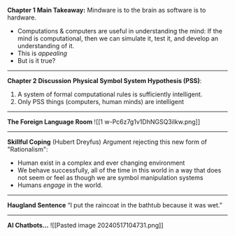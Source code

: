 **Chapter 1 Main Takeaway:**
Mindware is to the brain as software is to hardware.
- Computations & computers are useful in understanding the mind: If the mind is computational, then we can simulate it, test it, and develop an understanding of it. 
- This is *appealing*
- But is it true?
___
**Chapter 2 Discussion**
**Physical Symbol System Hypothesis (PSS)**: 
1. A system of formal computational rules is sufficiently intelligent.
2. Only PSS things (computers, human minds) are intelligent
___ 
**The Foreign Language Room**
![[1 w-Pc6z7g1v1DhNGSQ3ilkw.png]]
___
**Skillful Coping** (Hubert Dreyfus)
Argument rejecting this new form of "Rationalism": 
- Human exist in a complex and ever changing environment
- We behave successfully, all of the time in this world in a way that does not seem or feel as though we are symbol manipulation systems
- Humans *engage* in the world.

___
**Haugland Sentence**
“I put the raincoat in the bathtub because it was wet.”

___
**AI Chatbots...**
![[Pasted image 20240517104731.png]]